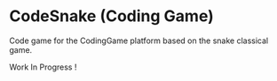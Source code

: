 # CodeSnake (Coding Game)

Code game for the CodingGame platform based on the snake classical game.

Work In Progress !